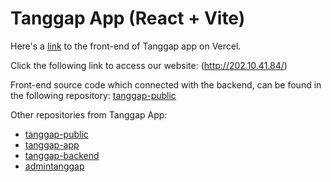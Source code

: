 # Tanggap App (React + Vite)

Here's a [link](www.tanggap.site) to the front-end of Tanggap app on Vercel. <br>

Click the following link to access our website: (http://202.10.41.84/) <br>

Front-end source code which connected with the backend, can be found in the following repository: [tanggap-public](https://github.com/ndrrmdhn/tanggap-public)

Other repositories from Tanggap App:

- [tanggap-public](https://github.com/ndrrmdhn/tanggap-public)
- [tanggap-app](https://github.com/ndrrmdhn/tanggap-app)
- [tanggap-backend](https://github.com/ndrrmdhn/tanggap-app-backend)
- [admintanggap](https://github.com/ndrrmdhn/admintanggap)
